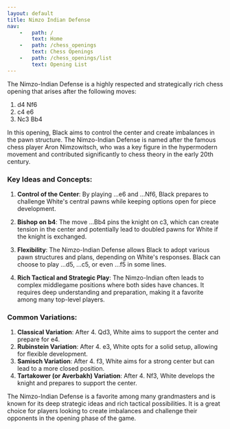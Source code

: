 ```yaml
---
layout: default
title: Nimzo Indian Defense
nav:
    -   path: /
        text: Home
    -   path: /chess_openings
        text: Chess Openings
    -   path: /chess_openings/list
        text: Opening List
---
```


The Nimzo-Indian Defense is a highly respected and strategically rich chess opening that arises after the following moves:

1. d4 Nf6
2. c4 e6
3. Nc3 Bb4

In this opening, Black aims to control the center and create imbalances in the pawn structure. The Nimzo-Indian Defense is named after the famous chess player Aron Nimzowitsch, who was a key figure in the hypermodern movement and contributed significantly to chess theory in the early 20th century.

### Key Ideas and Concepts:

1. **Control of the Center**: By playing ...e6 and ...Nf6, Black prepares to challenge White's central pawns while keeping options open for piece development.

2. **Bishop on b4**: The move ...Bb4 pins the knight on c3, which can create tension in the center and potentially lead to doubled pawns for White if the knight is exchanged.

3. **Flexibility**: The Nimzo-Indian Defense allows Black to adopt various pawn structures and plans, depending on White's responses. Black can choose to play ...d5, ...c5, or even ...f5 in some lines.

4. **Rich Tactical and Strategic Play**: The Nimzo-Indian often leads to complex middlegame positions where both sides have chances. It requires deep understanding and preparation, making it a favorite among many top-level players.

### Common Variations:

1. **Classical Variation**: After 4. Qd3, White aims to support the center and prepare for e4.
2. **Rubinstein Variation**: After 4. e3, White opts for a solid setup, allowing for flexible development.
3. **Samisch Variation**: After 4. f3, White aims for a strong center but can lead to a more closed position.
4. **Tartakower (or Averbakh) Variation**: After 4. Nf3, White develops the knight and prepares to support the center.

The Nimzo-Indian Defense is a favorite among many grandmasters and is known for its deep strategic ideas and rich tactical possibilities. It is a great choice for players looking to create imbalances and challenge their opponents in the opening phase of the game.